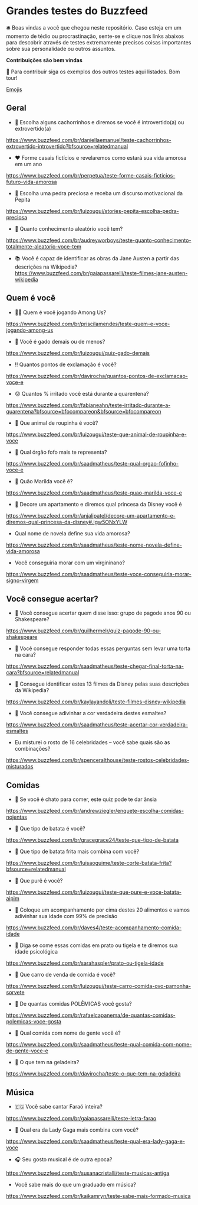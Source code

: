 # Grandes testes do Buzzfeed

🛎️ Boas vindas a você que chegou neste repositório. Caso esteja em um momento de tédio ou procrastinação, sente-se e clique nos links abaixos para descobrir através de testes extremamente precisos coisas importantes sobre sua personalidade ou outros assuntos.

**Contribuições são bem vindas**

🚨 Para contribuir siga os exemplos dos outros testes aqui listados. Bom tour!

[Emojis](https://github.com/ikatyang/emoji-cheat-sheet/blob/master/README.md)

## Geral

* :dog: Escolha alguns cachorrinhos e diremos se você é introvertido(a) ou extrovertido(a)

https://www.buzzfeed.com/br/daniellaemanuel/teste-cachorrinhos-extrovertido-introvertido?bfsource=relatedmanual


* :hearts: Forme casais fictícios e revelaremos como estará sua vida amorosa em um ano

https://www.buzzfeed.com/br/perpetua/teste-forme-casais-ficticios-futuro-vida-amorosa


* :gem: Escolha uma pedra preciosa e receba um discurso motivacional da Pepita

https://www.buzzfeed.com/br/luizougui/stories-pepita-escolha-pedra-preciosa


* :thinking: Quanto conhecimento aleatório você tem?

https://www.buzzfeed.com/br/audreyworboys/teste-quanto-conhecimento-totalmente-aleatorio-voce-tem


* :books: Você é capaz de identificar as obras da Jane Austen a partir das descrições na Wikipedia?
https://www.buzzfeed.com/br/gaiapassarelli/teste-filmes-jane-austen-wikipedia


## Quem é você

* :astronaut: Quem é você jogando Among Us?

https://www.buzzfeed.com/br/priscilamendes/teste-quem-e-voce-jogando-among-us


* :ox: Você é gado demais ou de menos?

https://www.buzzfeed.com/br/luizougui/quiz-gado-demais


* :bangbang: Quantos pontos de exclamação é você?

https://www.buzzfeed.com/br/davirocha/quantos-pontos-de-exclamacao-voce-e


* :rage: Quantos % irritado você está durante a quarentena?

https://www.buzzfeed.com/br/fabianeahn/teste-irritado-durante-a-quarentena?bfsource=bfocompareon&bfsource=bfocompareon


* 🦔 Que animal de roupinha é você?

https://www.buzzfeed.com/br/luizougui/teste-que-animal-de-roupinha-e-voce


* 🥺 Qual órgão fofo mais te representa?

https://www.buzzfeed.com/br/saadmatheus/teste-qual-orgao-fofinho-voce-e


* 🧓 Quão Marilda você é?

https://www.buzzfeed.com/br/saadmatheus/teste-quao-marilda-voce-e


* :princess: Decore um apartamento e diremos qual princesa da Disney você é

https://www.buzzfeed.com/br/anjalipatel/decore-um-apartamento-e-diremos-qual-princesa-da-disney#.igw5ONxYLW

* Qual nome de novela define sua vida amorosa?

https://www.buzzfeed.com/br/saadmatheus/teste-nome-novela-define-vida-amorosa

* Você conseguiria morar com um virgininano?

https://www.buzzfeed.com/br/saadmatheus/teste-voce-conseguiria-morar-signo-virgem

## Você consegue acertar?

* :speech_balloon: Você consegue acertar quem disse isso: grupo de pagode anos 90 ou Shakespeare?

https://www.buzzfeed.com/br/guilhermelr/quiz-pagode-90-ou-shakespeare


* :birthday: Você consegue responder todas essas perguntas sem levar uma torta na cara?

https://www.buzzfeed.com/br/saadmatheus/teste-chegar-final-torta-na-cara?bfsource=relatedmanual


* 👸 Consegue identificar estes 13 filmes da Disney pelas suas descrições da Wikipedia?

https://www.buzzfeed.com/br/kaylayandoli/teste-filmes-disney-wikipedia


* 💅 Você consegue adivinhar a cor verdadeira destes esmaltes?

https://www.buzzfeed.com/br/saadmatheus/teste-acertar-cor-verdadeira-esmaltes

* Eu misturei o rosto de 16 celebridades – você sabe quais são as combinações?

https://www.buzzfeed.com/br/spenceralthouse/teste-rostos-celebridades-misturados

## Comidas

* 🤢 Se você é chato para comer, este quiz pode te dar ânsia

https://www.buzzfeed.com/br/andrewziegler/enquete-escolha-comidas-nojentas



* 🥔 Que tipo de batata é você?

https://www.buzzfeed.com/br/gracegrace24/teste-que-tipo-de-batata


* 🍟 Que tipo de batata frita mais combina com você? 

https://www.buzzfeed.com/br/luisaoguime/teste-corte-batata-frita?bfsource=relatedmanual


* 🥔 Que purê é você? 

https://www.buzzfeed.com/br/luizougui/teste-que-pure-e-voce-batata-aipim


* 🍯 Coloque um acompanhamento por cima destes 20 alimentos e vamos adivinhar sua idade com 99% de precisão 

https://www.buzzfeed.com/br/daves4/teste-acompanhamento-comida-idade


* 🥣 Diga se come essas comidas em prato ou tigela e te diremos sua idade psicológica

https://www.buzzfeed.com/br/sarahaspler/prato-ou-tigela-idade


* 🚗 Que carro de venda de comida é você?

https://www.buzzfeed.com/br/luizougui/teste-carro-comida-ovo-pamonha-sorvete


* 🤯 De quantas comidas POLÊMICAS você gosta?

https://www.buzzfeed.com/br/rafaelcapanema/de-quantas-comidas-polemicas-voce-gosta


* 🥑 Qual comida com nome de gente você é?

https://www.buzzfeed.com/br/saadmatheus/teste-qual-comida-com-nome-de-gente-voce-e

* 🤔 O que tem na geladeira?

https://www.buzzfeed.com/br/davirocha/teste-o-que-tem-na-geladeira

## Música

* 🇪🇬 Você sabe cantar Faraó inteira?

https://www.buzzfeed.com/br/gaiapassarelli/teste-letra-farao


* 🌈 Qual era da Lady Gaga mais combina com você?

https://www.buzzfeed.com/br/saadmatheus/teste-qual-era-lady-gaga-e-voce


* 🎧 Seu gosto musical é de outra epoca?

https://www.buzzfeed.com/br/susanacristalli/teste-musicas-antiga

* Você sabe mais do que um graduado em música?

https://www.buzzfeed.com/br/kaikamryn/teste-sabe-mais-formado-musica
